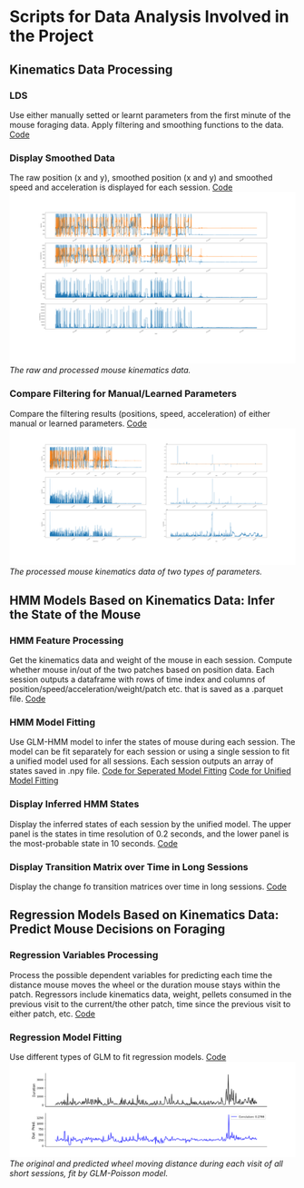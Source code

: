 # Scripts for Data Analysis Involved in the Project
## Kinematics Data Processing
### LDS
Use either manually setted or learnt parameters from the first minute of the mouse foraging data. 
Apply filtering and smoothing functions to the data. 
[Code](/Scripts/Kinematics_Process.py) 

### Display Smoothed Data
The raw position (x and y), smoothed position (x and y)
and smoothed speed and acceleration is displayed for each session. 
[Code](/Scripts/Kinematics_Display.py) 
![Example for Short Session 0](../Images/Kinematics/ShortSession0.png) 
*The raw and processed mouse kinematics data.*

### Compare Filtering for Manual/Learned Parameters
Compare the filtering results (positions, speed, acceleration)
of either manual or learned parameters. 
[Code](/Scripts/Kinematics_CompareParameters.py) 
![Example for Short Session 0](../Images/CompareParameters/ShortSession0.png) 
*The processed mouse kinematics data of two types of parameters.*

## HMM Models Based on Kinematics Data: Infer the State of the Mouse
### HMM Feature Processing
Get the kinematics data and weight of the mouse in each session. Compute whether mouse
in/out of the two patches based on position data. Each session outputs a dataframe with rows of time index
and columns of position/speed/acceleration/weight/patch etc. that is saved as a .parquet file. 
[Code](/Scripts/HMM_FeatureProcess.py) 

### HMM Model Fitting
Use GLM-HMM model to infer the states of mouse during each session.
The model can be fit separately for each session or using a single session to fit a unified model used for all sessions.
Each session outputs an array of states saved in .npy file.
[Code for Seperated Model Fitting](/Scripts/HMM_FitModels.py) 
[Code for Unified Model Fitting](/Scripts/HMM_FitSingleModel.py) 

### Display Inferred HMM States
Display the inferred states of each session by the unified model. The upper panel is the states in time resolution of
0.2 seconds, and the lower panel is the most-probable state in 10 seconds.
[Code](/Scripts/HMM_States.py) 

### Display Transition Matrix over Time in Long Sessions
Display the change fo transition matrices over time in long sessions. 
[Code](/Scripts/HMM_LongTransM.py) 

## Regression Models Based on Kinematics Data: Predict Mouse Decisions on Foraging
### Regression Variables Processing
Process the possible dependent variables for predicting each time the distance mouse moves the wheel or
the duration mouse stays within the patch. Regressors include kinematics data, weight, pellets consumed
in the previous visit to the current/the other patch, time since the previous visit to either patch, etc. 
[Code](/Scripts/Regression_FeatureProcess.py) 

### Regression Model Fitting
Use different types of GLM to fit regression models. 
[Code](/Scripts/Regression_FitModels.py) 
![Example for All Short Sessions](../Images/Regression/AllSessionsData/Poisson.png) 
*The original and predicted wheel moving distance during each visit of all short sessions, fit by GLM-Poisson model.*
